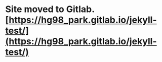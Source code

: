 # Site moved to Gitlab. [https://hg98_park.gitlab.io/jekyll-test/](https://hg98_park.gitlab.io/jekyll-test/)
